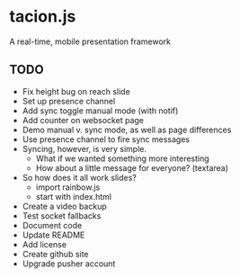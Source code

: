 tacion.js
=========
A real-time, mobile presentation framework

TODO
----
- Fix height bug on reach slide
- Set up presence channel
- Add sync toggle manual mode (with notif)
- Add counter on websocket page
- Demo manual v. sync mode, as well as page differences
- Use presence channel to fire sync messages
- Syncing, however, is very simple.
  - What if we wanted something more interesting
  - How about a little message for everyone? (textarea)
- So how does it all work slides?
  - import rainbow.js
  - start with index.html
- Create a video backup
- Test socket fallbacks
- Document code
- Update README
- Add license
- Create github site
- Upgrade pusher account